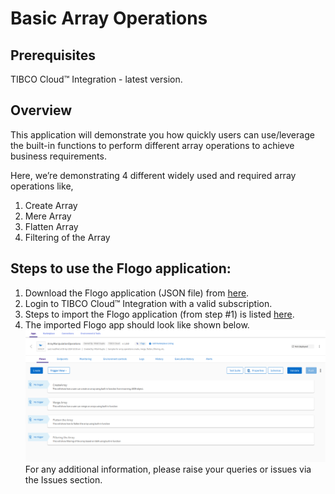  # Basic Array Operations

## Prerequisites
TIBCO Cloud™ Integration - latest version. 

## Overview
This application will demonstrate you how quickly users can use/leverage the built-in functions to perform different array operations to achieve business requirements.

Here, we’re demonstrating 4 different widely used and required array operations like,
1. Create Array
2. Mere Array
3. Flatten Array
4. Filtering of the Array

## Steps to use the Flogo application: 
1. Download the Flogo application (JSON file) from [here](https://github.com/TIBCOSoftware/tci-flogo/blob/master/samples/marketplace/Array-Operations/Basic_Manipulations/ArrayManipulationOperations.json).
2. Login to TIBCO Cloud™ Integration with a valid subscription.
3. Steps to import the Flogo application (from step #1) is listed [here](https://github.com/TIBCOSoftware/tci-flogo/blob/master/samples/app-dev/readme.md).
4. The imported Flogo app should look like shown below.![commonElementArray](../../../app-dev/import-screenshots/basic-operations.png)
For any additional information, please raise your queries or issues via the Issues section.
